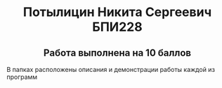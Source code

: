 <h1 align = 'center'>Потылицин Никита Сергеевич БПИ228</h1>
<h2 align = 'center'>Работа выполнена на 10 баллов</h2>

В папках расположены описания и демонстрации работы каждой из программ